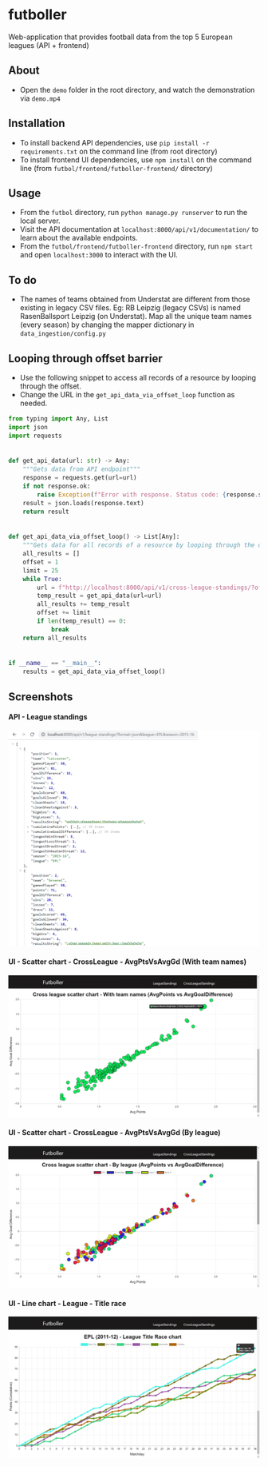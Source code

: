 # futboller
Web-application that provides football data from the top 5 European leagues (API + frontend)

## About
- Open the `demo` folder in the root directory, and watch the demonstration via `demo.mp4`

## Installation
- To install backend API dependencies, use `pip install -r requirements.txt` on the command line (from root directory)
- To install frontend UI dependencies, use `npm install` on the command line (from `futbol/frontend/futboller-frontend/` directory)

## Usage
- From the `futbol` directory, run `python manage.py runserver` to run the local server.
- Visit the API documentation at `localhost:8000/api/v1/documentation/` to learn about the available endpoints.
- From the `futbol/frontend/futboller-frontend` directory, run `npm start` and open `localhost:3000` to interact with the UI.

## To do
- The names of teams obtained from Understat are different from those existing in legacy CSV files. Eg: RB Leipzig (legacy CSVs) is named RasenBallsport Leipzig (on Understat). Map all the unique team names (every season) by changing the mapper dictionary in `data_ingestion/config.py`

## Looping through offset barrier
- Use the following snippet to access all records of a resource by looping through the offset.
- Change the URL in the `get_api_data_via_offset_loop` function as needed.
```python
from typing import Any, List
import json
import requests


def get_api_data(url: str) -> Any:
    """Gets data from API endpoint"""
    response = requests.get(url=url)
    if not response.ok:
        raise Exception(f"Error with response. Status code: {response.status_code}. URL: {url}")
    result = json.loads(response.text)
    return result


def get_api_data_via_offset_loop() -> List[Any]:
    """Gets data for all records of a resource by looping through the offset"""
    all_results = []
    offset = 1
    limit = 25
    while True:
        url = f"http://localhost:8000/api/v1/cross-league-standings/?offset={offset}&limit={limit}"
        temp_result = get_api_data(url=url)
        all_results += temp_result
        offset += limit
        if len(temp_result) == 0:
            break
    return all_results


if __name__ == "__main__":
    results = get_api_data_via_offset_loop()
```

## Screenshots
#### API - League standings
![API - League standings](screenshots/API-LeagueStandings.png)

#### UI - Scatter chart - CrossLeague - AvgPtsVsAvgGd (With team names)
![UI - Cross leagues scatter chart](screenshots/UI-ScatterChart-CrossLeague-AvgPtsVsAvgGd-WithTeamNames.png)

#### UI - Scatter chart - CrossLeague - AvgPtsVsAvgGd (By league)
![UI - Cross leagues scatter chart (By league)](screenshots/UI-ScatterChart-CrossLeague-AvgPtsVsAvgGd-ByLeague.png)

#### UI - Line chart - League - Title race
![UI - League Title Race line chart](screenshots/UI-LineChart-League-TitleRace.png)